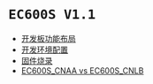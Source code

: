 # `EC600S V1.1`

* [开发板功能布局](开发板功能布局.md)
* [开发环境配置](开发环境配置.md)
* [固件烧录](固件烧录.md)
* [EC600S_CNAA vs EC600S_CNLB](EC600S_CNAA_vs_EC600S_CNLB.md)
